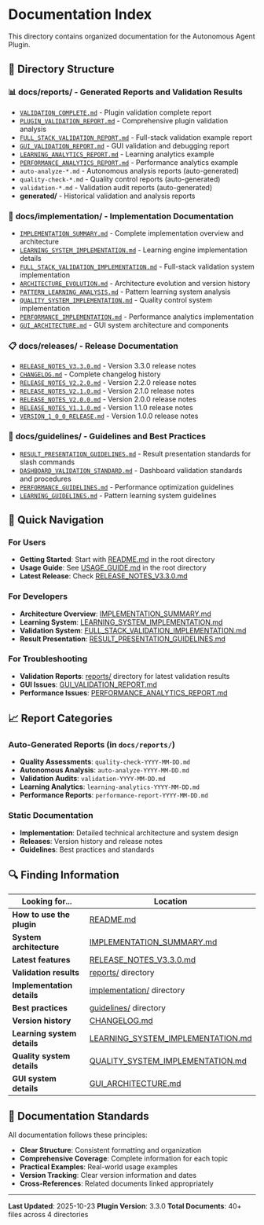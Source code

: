 # Documentation Index

This directory contains organized documentation for the Autonomous Agent Plugin.

## 📁 Directory Structure

### 📊 **docs/reports/** - Generated Reports and Validation Results
- [`VALIDATION_COMPLETE.md`](reports/VALIDATION_COMPLETE.md) - Plugin validation complete report
- [`PLUGIN_VALIDATION_REPORT.md`](reports/generated/PLUGIN_VALIDATION_REPORT.md) - Comprehensive plugin validation analysis
- [`FULL_STACK_VALIDATION_REPORT.md`](reports/FULL_STACK_VALIDATION_REPORT.md) - Full-stack validation example report
- [`GUI_VALIDATION_REPORT.md`](reports/GUI_VALIDATION_REPORT.md) - GUI validation and debugging report
- [`LEARNING_ANALYTICS_REPORT.md`](reports/LEARNING_ANALYTICS_REPORT.md) - Learning analytics example
- [`PERFORMANCE_ANALYTICS_REPORT.md`](reports/PERFORMANCE_ANALYTICS_REPORT.md) - Performance analytics example
- `auto-analyze-*.md` - Autonomous analysis reports (auto-generated)
- `quality-check-*.md` - Quality control reports (auto-generated)
- `validation-*.md` - Validation audit reports (auto-generated)
- **generated/** - Historical validation and analysis reports

### 🔧 **docs/implementation/** - Implementation Documentation
- [`IMPLEMENTATION_SUMMARY.md`](implementation/IMPLEMENTATION_SUMMARY.md) - Complete implementation overview and architecture
- [`LEARNING_SYSTEM_IMPLEMENTATION.md`](implementation/LEARNING_SYSTEM_IMPLEMENTATION.md) - Learning engine implementation details
- [`FULL_STACK_VALIDATION_IMPLEMENTATION.md`](implementation/FULL_STACK_VALIDATION_IMPLEMENTATION.md) - Full-stack validation system implementation
- [`ARCHITECTURE_EVOLUTION.md`](implementation/ARCHITECTURE_EVOLUTION.md) - Architecture evolution and version history
- [`PATTERN_LEARNING_ANALYSIS.md`](implementation/PATTERN_LEARNING_ANALYSIS.md) - Pattern learning system analysis
- [`QUALITY_SYSTEM_IMPLEMENTATION.md`](implementation/QUALITY_SYSTEM_IMPLEMENTATION.md) - Quality control system implementation
- [`PERFORMANCE_IMPLEMENTATION.md`](implementation/PERFORMANCE_IMPLEMENTATION.md) - Performance analytics implementation
- [`GUI_ARCHITECTURE.md`](implementation/GUI_ARCHITECTURE.md) - GUI system architecture and components

### 📋 **docs/releases/** - Release Documentation
- [`RELEASE_NOTES_V3.3.0.md`](releases/RELEASE_NOTES_V3.3.0.md) - Version 3.3.0 release notes
- [`CHANGELOG.md`](releases/CHANGELOG.md) - Complete changelog history
- [`RELEASE_NOTES_V2.2.0.md`](releases/RELEASE_NOTES_V2.2.0.md) - Version 2.2.0 release notes
- [`RELEASE_NOTES_V2.1.0.md`](releases/RELEASE_NOTES_V2.1.0.md) - Version 2.1.0 release notes
- [`RELEASE_NOTES_V2.0.0.md`](releases/RELEASE_NOTES_V2.0.0.md) - Version 2.0.0 release notes
- [`RELEASE_NOTES_V1.1.0.md`](releases/RELEASE_NOTES_V1.1.0.md) - Version 1.1.0 release notes
- [`VERSION_1_0_0_RELEASE.md`](releases/VERSION_1_0_0_RELEASE.md) - Version 1.0.0 release notes

### 📖 **docs/guidelines/** - Guidelines and Best Practices
- [`RESULT_PRESENTATION_GUIDELINES.md`](guidelines/RESULT_PRESENTATION_GUIDELINES.md) - Result presentation standards for slash commands
- [`DASHBOARD_VALIDATION_STANDARD.md`](guidelines/DASHBOARD_VALIDATION_STANDARD.md) - Dashboard validation standards and procedures
- [`PERFORMANCE_GUIDELINES.md`](guidelines/PERFORMANCE_GUIDELINES.md) - Performance optimization guidelines
- [`LEARNING_GUIDELINES.md`](guidelines/LEARNING_GUIDELINES.md) - Pattern learning system guidelines

## 🚀 Quick Navigation

### For Users
- **Getting Started**: Start with [README.md](../README.md) in the root directory
- **Usage Guide**: See [USAGE_GUIDE.md](../USAGE_GUIDE.md) in the root directory
- **Latest Release**: Check [RELEASE_NOTES_V3.3.0.md](releases/RELEASE_NOTES_V3.3.0.md)

### For Developers
- **Architecture Overview**: [IMPLEMENTATION_SUMMARY.md](implementation/IMPLEMENTATION_SUMMARY.md)
- **Learning System**: [LEARNING_SYSTEM_IMPLEMENTATION.md](implementation/LEARNING_SYSTEM_IMPLEMENTATION.md)
- **Validation System**: [FULL_STACK_VALIDATION_IMPLEMENTATION.md](implementation/FULL_STACK_VALIDATION_IMPLEMENTATION.md)
- **Result Presentation**: [RESULT_PRESENTATION_GUIDELINES.md](guidelines/RESULT_PRESENTATION_GUIDELINES.md)

### For Troubleshooting
- **Validation Reports**: [reports/](reports/) directory for latest validation results
- **GUI Issues**: [GUI_VALIDATION_REPORT.md](reports/GUI_VALIDATION_REPORT.md)
- **Performance Issues**: [PERFORMANCE_ANALYTICS_REPORT.md](reports/PERFORMANCE_ANALYTICS_REPORT.md)

## 📈 Report Categories

### Auto-Generated Reports (in `docs/reports/`)
- **Quality Assessments**: `quality-check-YYYY-MM-DD.md`
- **Autonomous Analysis**: `auto-analyze-YYYY-MM-DD.md`
- **Validation Audits**: `validation-YYYY-MM-DD.md`
- **Learning Analytics**: `learning-analytics-YYYY-MM-DD.md`
- **Performance Reports**: `performance-report-YYYY-MM-DD.md`

### Static Documentation
- **Implementation**: Detailed technical architecture and system design
- **Releases**: Version history and release notes
- **Guidelines**: Best practices and standards

## 🔍 Finding Information

| Looking for... | Location |
|----------------|----------|
| **How to use the plugin** | [README.md](../README.md) |
| **System architecture** | [IMPLEMENTATION_SUMMARY.md](implementation/IMPLEMENTATION_SUMMARY.md) |
| **Latest features** | [RELEASE_NOTES_V3.3.0.md](releases/RELEASE_NOTES_V3.3.0.md) |
| **Validation results** | [reports/](reports/) directory |
| **Implementation details** | [implementation/](implementation/) directory |
| **Best practices** | [guidelines/](guidelines/) directory |
| **Version history** | [CHANGELOG.md](releases/CHANGELOG.md) |
| **Learning system details** | [LEARNING_SYSTEM_IMPLEMENTATION.md](implementation/LEARNING_SYSTEM_IMPLEMENTATION.md) |
| **Quality system details** | [QUALITY_SYSTEM_IMPLEMENTATION.md](implementation/QUALITY_SYSTEM_IMPLEMENTATION.md) |
| **GUI system details** | [GUI_ARCHITECTURE.md](implementation/GUI_ARCHITECTURE.md) |

## 📝 Documentation Standards

All documentation follows these principles:
- **Clear Structure**: Consistent formatting and organization
- **Comprehensive Coverage**: Complete information for each topic
- **Practical Examples**: Real-world usage examples
- **Version Tracking**: Clear version information and dates
- **Cross-References**: Related documents linked appropriately

---

**Last Updated**: 2025-10-23
**Plugin Version**: 3.3.0
**Total Documents**: 40+ files across 4 directories